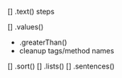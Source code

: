 
[] .text() steps

[] .values()
  - .greaterThan()
  - cleanup tags/method names

[] .sort()
[] .lists()
[] .sentences()

